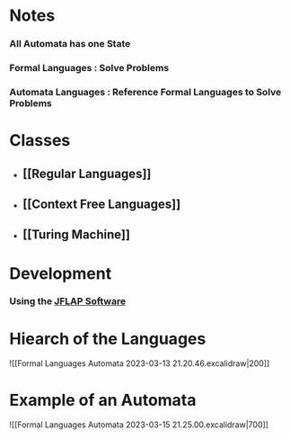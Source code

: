 # Notes

### All Automata has one State 
### Formal Languages : Solve Problems
### Automata Languages : Reference Formal Languages to Solve Problems

# Classes
- ## [[Regular Languages]]
- ## [[Context Free Languages]]
- ## [[Turing Machine]]

# Development

### Using the [JFLAP Software](https://www.jflap.org/jflaptmp/)

# Hiearch of the Languages
![[Formal Languages Automata 2023-03-13 21.20.46.excalidraw|200]]

# Example of an Automata

![[Formal Languages Automata 2023-03-15 21.25.00.excalidraw|700]]
